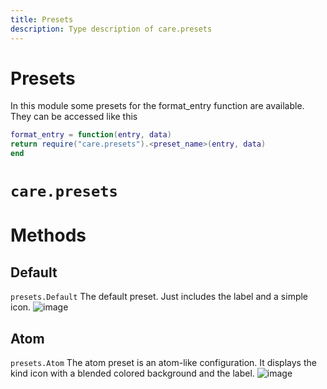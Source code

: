 ```yaml
---
title: Presets
description: Type description of care.presets
---
```


# Presets

In this module some presets for the format_entry function are available. They can be accessed like this
```lua
format_entry = function(entry, data)
return require("care.presets").<preset_name>(entry, data)
end
```
# `care.presets`

# Methods

## Default
`presets.Default`
The default preset. Just includes the label and a simple icon.
![image](https://github.com/user-attachments/assets/d3d7d338-db32-471f-ae20-89ea7703cb55)

## Atom
`presets.Atom`
The atom preset is an atom-like configuration. It displays the kind icon with a blended colored background and
the label.
![image](https://github.com/user-attachments/assets/f8715fa7-1a0e-4be9-85ae-14b85cc2b7fd)